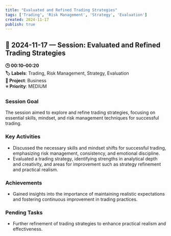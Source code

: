 ```yaml
---
title: "Evaluated and Refined Trading Strategies"
tags: ['Trading', 'Risk Management', 'Strategy', 'Evaluation']
created: 2024-11-17
publish: true
---
```


## 📅 2024-11-17 — Session: Evaluated and Refined Trading Strategies

**🕒 00:10–00:20**  
**🏷️ Labels**: Trading, Risk Management, Strategy, Evaluation  
**📂 Project**: Business  
**⭐ Priority**: MEDIUM  


### Session Goal
The session aimed to explore and refine trading strategies, focusing on essential skills, mindset, and risk management techniques for successful trading.

### Key Activities
- Discussed the necessary skills and mindset shifts for successful trading, emphasizing risk management, consistency, and emotional discipline.
- Evaluated a trading strategy, identifying strengths in analytical depth and creativity, and areas for improvement such as strategy refinement and practical realism.

### Achievements
- Gained insights into the importance of maintaining realistic expectations and fostering continuous improvement in trading practices.

### Pending Tasks
- Further refinement of trading strategies to enhance practical realism and effectiveness.
